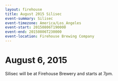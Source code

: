 ```yaml
---
layout: firehouse
title: August 2015 Silisec
event-summary: Silisec
event-timezone: America/Los_Angeles
event-start: 20150806T190000
event-end: 20150806T230000
event-location: Firehouse Brewing Company
---
```


# August 6, 2015

Silisec will be at Firehouse Brewery and starts at 7pm.
